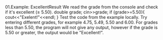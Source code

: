 01.Example: ExcellentResult
We read the grade from the console and check if it's excellent (≥ 5.50).
double grade;
cin>>grade;
if (grade>=5.50){
cout<<"Exelent!"<<endl;
}
Test the code from the example locally. Try entering different grades, for example 4.75, 5.49, 5.50
and 6.00. For grades less than 5.50, the program will not give any output, however if the grade is
5.50 or greater, the output would be "Excellent!".
